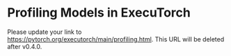 # Profiling Models in ExecuTorch

Please update your link to <https://pytorch.org/executorch/main/profiling.html>. This URL will be deleted after v0.4.0.
